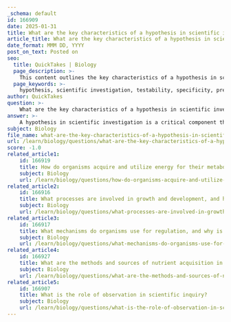```yaml
---
_schema: default
id: 166909
date: 2025-01-31
title: What are the key characteristics of a hypothesis in scientific investigation?
article_title: What are the key characteristics of a hypothesis in scientific investigation?
date_format: MMM DD, YYYY
post_on_text: Posted on
seo:
  title: QuickTakes | Biology
  page_description: >-
    This content outlines the key characteristics of a hypothesis in scientific investigation, highlighting its role as a tentative statement that is testable, specific, predictive, falsifiable, and essential for guiding research.
  page_keywords: >-
    hypothesis, scientific investigation, testability, specificity, predictive nature, falsifiability, replicability, research guidance, experimentation, scientific method
author: QuickTakes
question: >-
    What are the key characteristics of a hypothesis in scientific investigation?
answer: >-
    A hypothesis in scientific investigation is a critical component that serves as a foundation for research and experimentation. Here are the key characteristics of a hypothesis:\n\n1. **Tentative Statement**: A hypothesis is a preliminary answer to a scientific question. It is not a definitive conclusion but rather a starting point for further investigation.\n\n2. **Testability**: A hypothesis must be testable, meaning it can be supported or refuted through experimentation, observation, or data collection. This characteristic allows researchers to determine its validity.\n\n3. **Specificity**: A good hypothesis is clear and specific. It should precisely define the variables involved and the expected relationship between them. This clarity helps in designing experiments and interpreting results.\n\n4. **Predictive Nature**: A hypothesis often predicts the outcome of an experiment or the relationship between variables. It typically includes an independent variable (the one manipulated by the researcher) and a dependent variable (the one measured or observed).\n\n5. **Falsifiability**: A hypothesis must be falsifiable, meaning it should be possible to conceive an observation or an experiment that could prove it wrong. This is a crucial aspect of the scientific method, as it allows for the possibility of disproving the hypothesis.\n\n6. **Guiding Research**: Hypotheses provide direction for research. They help in formulating research questions, designing experiments, and analyzing data, ultimately guiding the scientific inquiry process.\n\n7. **Replicability**: The results derived from testing a hypothesis should be replicable by other researchers. This ensures that the findings are reliable and not due to random chance or specific conditions of a single experiment.\n\nIn summary, a hypothesis is a clear, testable, and predictive statement that plays a vital role in scientific research by guiding investigations and facilitating the understanding of natural phenomena.
subject: Biology
file_name: what-are-the-key-characteristics-of-a-hypothesis-in-scientific-investigation.md
url: /learn/biology/questions/what-are-the-key-characteristics-of-a-hypothesis-in-scientific-investigation
score: -1.0
related_article1:
    id: 166919
    title: How do organisms acquire and utilize energy for their metabolic processes?
    subject: Biology
    url: /learn/biology/questions/how-do-organisms-acquire-and-utilize-energy-for-their-metabolic-processes
related_article2:
    id: 166916
    title: What processes are involved in growth and development, and how do nutrients play a role?
    subject: Biology
    url: /learn/biology/questions/what-processes-are-involved-in-growth-and-development-and-how-do-nutrients-play-a-role
related_article3:
    id: 166917
    title: What mechanisms do organisms use for regulation, and why is it important for their function?
    subject: Biology
    url: /learn/biology/questions/what-mechanisms-do-organisms-use-for-regulation-and-why-is-it-important-for-their-function
related_article4:
    id: 166927
    title: What are the methods and sources of nutrient acquisition in organisms?
    subject: Biology
    url: /learn/biology/questions/what-are-the-methods-and-sources-of-nutrient-acquisition-in-organisms
related_article5:
    id: 166907
    title: What is the role of observation in scientific inquiry?
    subject: Biology
    url: /learn/biology/questions/what-is-the-role-of-observation-in-scientific-inquiry
---
```


&nbsp;